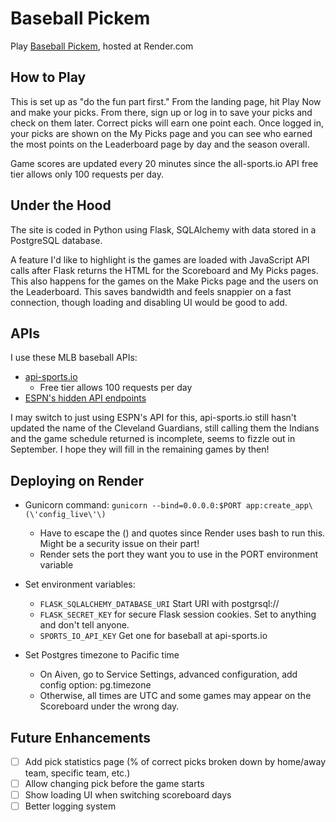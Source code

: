 Baseball Pickem
===============

Play [Baseball Pickem](https://baseball-pickem.onrender.com/), hosted at Render.com

How to Play
-----------
This is set up as "do the fun part first."  From the landing page, hit Play Now and make your picks.  From there, sign up or log in to save your picks and check on them later.  Correct picks will earn one point each.  Once logged in, your picks are shown on the My Picks page and you can see who earned the most points on the Leaderboard page by day and the season overall.

Game scores are updated every 20 minutes since the all-sports.io API free tier allows only 100 requests per day.

Under the Hood
--------------
The site is coded in Python using Flask, SQLAlchemy with data stored in a PostgreSQL database.

A feature I'd like to highlight is the games are loaded with JavaScript API calls after Flask returns the HTML for the Scoreboard and My Picks pages.  This also happens for the games on the Make Picks page and the users on the Leaderboard.  This saves bandwidth and feels snappier on a fast connection, though loading and disabling UI would be good to add.

APIs
----
I use these MLB baseball APIs:
- [api-sports.io](https://api-sports.io/)
  - Free tier allows 100 requests per day
- [ESPN's hidden API endpoints](https://gist.github.com/akeaswaran/b48b02f1c94f873c6655e7129910fc3b)

I may switch to just using ESPN's API for this, api-sports.io still hasn't updated the name of the Cleveland Guardians, still calling them the Indians and the game schedule returned is incomplete, seems to fizzle out in September.  I hope they will fill in the remaining games by then!

Deploying on Render
-------------------
- Gunicorn command: `gunicorn --bind=0.0.0.0:$PORT app:create_app\(\'config_live\'\)`
  - Have to escape the () and quotes since Render uses bash to run this.  Might be a security issue on their part!
  - Render sets the port they want you to use in the PORT environment variable

- Set environment variables:
  - `FLASK_SQLALCHEMY_DATABASE_URI` Start URI with postgrsql://
  - `FLASK_SECRET_KEY` for secure Flask session cookies.  Set to anything and don't tell anyone.
  - `SPORTS_IO_API_KEY` Get one for baseball at api-sports.io

- Set Postgres timezone to Pacific time
  - On Aiven, go to Service Settings, advanced configuration, add config option: pg.timezone
  - Otherwise, all times are UTC and some games may appear on the Scoreboard under the wrong day.

Future Enhancements
-------------------

- [ ] Add pick statistics page (% of correct picks broken down by home/away team, specific team, etc.)
- [ ] Allow changing pick before the game starts
- [ ] Show loading UI when switching scoreboard days
- [ ] Better logging system